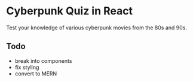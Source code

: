 
# Cyberpunk Quiz in React

Test your knowledge of various cyberpunk movies from the 80s and 90s.

## Todo

* break into components
* fix styling
* convert to MERN

